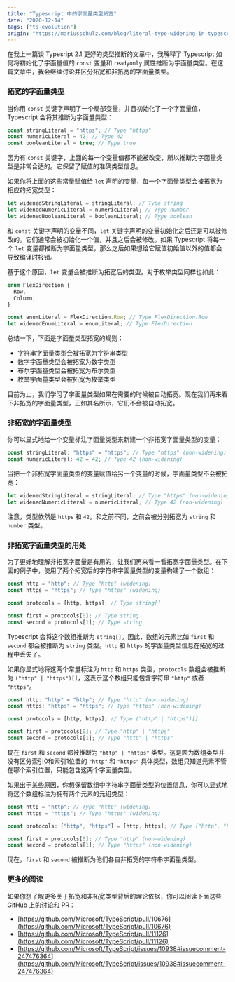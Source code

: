 ```yaml
---
title: "Typescript 中的字面量类型拓宽"
date: "2020-12-14"
tags: ["ts-evolution"]
origin: "https://mariusschulz.com/blog/literal-type-widening-in-typescript"
---
```


在我上一篇谈 Typesript 2.1 更好的类型推断的文章中，我解释了 Typescript 如何将初始化了字面量值的 `const` 变量和 `readyonly` 属性推断为字面量类型。在这篇文章中，我会继续讨论并区分拓宽和非拓宽的字面量类型。

### 拓宽的字面量类型

当你用 `const` 关键字声明了一个局部变量，并且初始化了一个字面量值，Typescript 会将其推断为字面量类型：

```ts
const stringLiteral = "https"; // Type "https"
const numericLiteral = 42; // Type 42
const booleanLiteral = true; // Type true
```

因为有 `const` 关键字，上面的每一个变量值都不能被改变，所以推断为字面量类型是非常合适的。它保留了赋值的准确类型信息。

如果你将上面的这些常量赋值给 `let` 声明的变量，每一个字面量类型会被拓宽为相应的拓宽类型：

```ts
let widenedStringLiteral = stringLiteral; // Type string
let widenedNumericLiteral = numericLiteral; // Type number
let widenedBooleanLiteral = booleanLiteral; // Type boolean
```

和 `const` 关键字声明的变量不同，`let` 关键字声明的变量初始化之后还是可以被修改的。它们通常会被初始化一个值，并且之后会被修改。如果 Typescript 将每一个 `let` 变量都推断为字面量类型，那么之后如果想给它赋值初始值以外的值都会导致编译时报错。

基于这个原因，`let` 变量会被推断为拓宽后的类型。对于枚举类型同样也如此：

```ts
enum FlexDirection {
  Row,
  Column,
}

const enumLiteral = FlexDirection.Row; // Type FlexDirection.Row
let widenedEnumLiteral = enumLiteral; // Type FlexDirection
```

总结一下，下面是字面量类型拓宽的规则：

- 字符串字面量类型会被拓宽为字符串类型
- 数字字面量类型会被拓宽为数字类型
- 布尔字面量类型会被拓宽为布尔类型
- 枚举字面量类型会被拓宽为枚举类型

目前为止，我们学习了字面量类型如果在需要的时候被自动拓宽。现在我们再来看下非拓宽的字面量类型，正如其名所示，它们不会被自动拓宽。

### 非拓宽的字面量类型

你可以显式地给一个变量标注字面量类型来新建一个非拓宽字面量类型的变量：

```ts
const stringLiteral: "https" = "https"; // Type "https" (non-widening)
const numericLiteral: 42 = 42; // Type 42 (non-widening)
```

当把一个非拓宽字面量类型的变量赋值给另一个变量的时候，字面量类型不会被拓宽：

```ts
let widenedStringLiteral = stringLiteral; // Type "https" (non-widening)
let widenedNumericLiteral = numericLiteral; // Type 42 (non-widening)
```

注意，类型依然是 `https` 和 `42`。和之前不同，之前会被分别拓宽为 `string` 和 `number` 类型。

### 非拓宽字面量类型的用处

为了更好地理解非拓宽字面量是有用的，让我们再来看一看拓宽字面量类型。在下面的例子中，使用了两个拓宽后的字符串字面量类型的变量构建了一个数组：

```ts
const http = "http"; // Type "http" (widening)
const https = "https"; // Type "https" (widening)

const protocols = [http, https]; // Type string[]

const first = protocols[0]; // Type string
const second = protocols[1]; // Type string
```

Typescript 会将这个数组推断为 `string[]`。因此，数组的元素比如 `first` 和 `second` 都会被推断为 `string` 类型。`http` 和 `https` 的字面量类型信息在拓宽的过程中丢失了。

如果你显式地将这两个常量标注为 `http` 和 `https` 类型，`protocols` 数组会被推断为 `("http" | "https")[]`，这表示这个数组只能包含字符串 `"http"` 或者 `"https"`。

```ts
const http: "http" = "http"; // Type "http" (non-widening)
const https: "https" = "https"; // Type "https" (non-widening)

const protocols = [http, https]; // Type ("http" | "https")[]

const first = protocols[0]; // Type "http" | "https"
const second = protocols[1]; // Type "http" | "https"
```

现在 `first` 和 `second` 都被推断为 `"http" | "https"` 类型。这是因为数组类型并没有区分索引0和索引1位置的 `"http"` 和 `"https"` 具体类型，数组只知道元素不管在哪个索引位置，只能包含这两个字面量类型。

如果出于某些原因，你想保留数组中字符串字面量类型的位置信息，你可以显式地将这个数组标注为拥有两个元素的元组类型：

```ts
const http = "http"; // Type "http" (widening)
const https = "https"; // Type "https" (widening)

const protocols: ["http", "https"] = [http, https]; // Type ["http", "https"]

const first = protocols[0]; // Type "http" (non-widening)
const second = protocols[1]; // Type "https" (non-widening)
```

现在，`first` 和 `second` 被推断为他们各自非拓宽的字符串字面量类型。


### 更多的阅读

如果你想了解更多关于拓宽和非拓宽类型背后的理论依据，你可以阅读下面这些 GitHub 上的讨论和 PR：

- [https://github.com/Microsoft/TypeScript/pull/10676](https://github.com/Microsoft/TypeScript/pull/10676)
- [https://github.com/Microsoft/TypeScript/pull/11126](https://github.com/Microsoft/TypeScript/pull/11126)
- [https://github.com/Microsoft/TypeScript/issues/10938#issuecomment-247476364](https://github.com/Microsoft/TypeScript/issues/10938#issuecomment-247476364)

